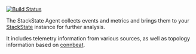 [![Build Status](https://travis-ci.org/StackVista/sts-agent.svg?branch=master)](https://travis-ci.org/StackVista/sts-agent)

The StackState Agent collects events and metrics and brings them to your
[StackState](http://stackstate.com) instance for further analysis.

It includes telemetry information from various sources, as well as topology
information based on [connbeat](https://github.com/raboof/connbeat).
